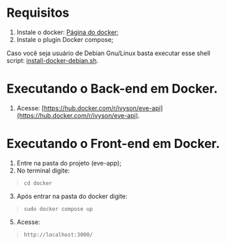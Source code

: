 # Requisitos
1. Instale o docker: [Página do docker](https://www.docker.com/products/docker-desktop/);
2. Instale o plugin Docker compose;

Caso você seja usuário de Debian Gnu/Linux basta executar esse shell script: [install-docker-debian.sh](https://github.com/ArthurViniciusL/EVE/blob/main/eve-app/linux/install-docker-debian.sh).

# Executando o Back-end em Docker.
1. Acesse: [https://hub.docker.com/r/ivyson/eve-api](https://hub.docker.com/r/ivyson/eve-api).

# Executando o Front-end em Docker.
1. Entre na pasta do projeto (eve-app);
2. No terminal digite:
 > ```cd docker ```
3. Após entrar na pasta do docker digite:
> ```sudo docker compose up```
5. Acesse:
> ```http://localhost:3000/```